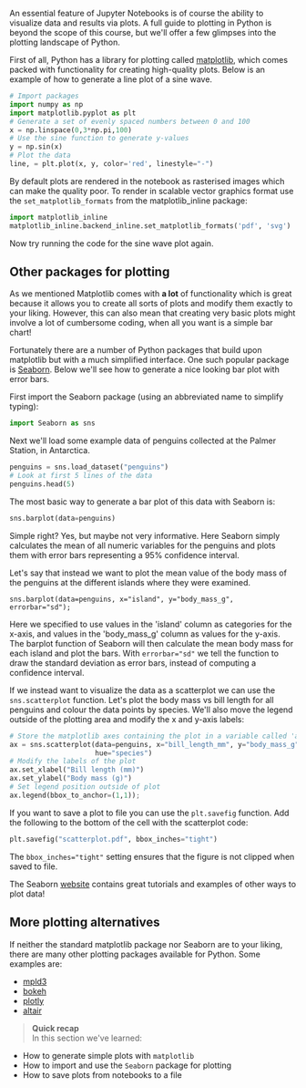 An essential feature of Jupyter Notebooks is of course the ability to visualize
data and results via plots. A full guide to plotting in Python is beyond the
scope of this course, but we'll offer a few glimpses into the plotting landscape
of Python.

First of all, Python has a library for plotting called
[matplotlib](https://matplotlib.org/stable/index.html), which comes packed with
functionality for creating high-quality plots. Below is an example of how to
generate a line plot of a sine wave.

```python
# Import packages
import numpy as np
import matplotlib.pyplot as plt
# Generate a set of evenly spaced numbers between 0 and 100
x = np.linspace(0,3*np.pi,100)
# Use the sine function to generate y-values
y = np.sin(x)
# Plot the data
line, = plt.plot(x, y, color='red', linestyle="-")
```

By default plots are rendered in the notebook as rasterised images which can
make the quality poor. To render in scalable vector graphics format use the
`set_matplotlib_formats` from the matplotlib_inline package:

```python
import matplotlib_inline
matplotlib_inline.backend_inline.set_matplotlib_formats('pdf', 'svg')
```

Now try running the code for the sine wave plot again.

## Other packages for plotting

As we mentioned Matplotlib comes with **a lot** of functionality which is great
because it allows you to create all sorts of plots and modify them exactly to
your liking. However, this can also mean that creating very basic plots might
involve a lot of cumbersome coding, when all you want is a simple bar chart!

Fortunately there are a number of Python packages that build upon matplotlib but
with a much simplified interface. One such popular package is
[Seaborn](http://Seaborn.pydata.org/). Below we'll see how to generate a nice
looking bar plot with error bars.

First import the Seaborn package (using an abbreviated name to simplify typing):

```python
import Seaborn as sns
```

Next we'll load some example data of penguins collected at the Palmer Station,
in Antarctica.

```python
penguins = sns.load_dataset("penguins")
# Look at first 5 lines of the data
penguins.head(5)
```

The most basic way to generate a bar plot of this data with Seaborn is:

```python
sns.barplot(data=penguins)
```

Simple right? Yes, but maybe not very informative. Here Seaborn simply
calculates the mean of all numeric variables for the penguins and plots them
with error bars representing a 95% confidence interval.

Let's say that instead we want to plot the mean value of the body mass of the
penguins at the different islands where they were examined.

```
sns.barplot(data=penguins, x="island", y="body_mass_g", errorbar="sd");
```

Here we specified to use values in the 'island' column as categories for the
x-axis, and values in the 'body_mass_g' column as values for the y-axis.
The barplot function of Seaborn will then calculate the mean body mass for each
island and plot the bars. With `errorbar="sd"` we tell the function to draw the
standard deviation as error bars, instead of computing a confidence interval.

If we instead want to visualize the data as a scatterplot we can use the
`sns.scatterplot` function. Let's plot the body mass vs bill length for all
penguins and colour the data points by species. We'll also move the legend
outside of the plotting area and modify the x and y-axis labels:

```python
# Store the matplotlib axes containing the plot in a variable called 'ax'
ax = sns.scatterplot(data=penguins, x="bill_length_mm", y="body_mass_g",
                     hue="species")
# Modify the labels of the plot
ax.set_xlabel("Bill length (mm)")
ax.set_ylabel("Body mass (g)")
# Set legend position outside of plot
ax.legend(bbox_to_anchor=(1,1));
```

If you want to save a plot to file you can use the `plt.savefig` function. Add
the following to the bottom of the cell with the scatterplot code:

```python
plt.savefig("scatterplot.pdf", bbox_inches="tight")
```

The `bbox_inches="tight"` setting ensures that the figure is not clipped when
saved to file.

The Seaborn [website](http://Seaborn.pydata.org/) contains great tutorials and
examples of other ways to plot data!

## More plotting alternatives

If neither the standard matplotlib package nor Seaborn are to your liking, there
are many other plotting packages available for Python. Some examples are:

- [mpld3](https://mpld3.github.io/)
- [bokeh](https://bokeh.org/)
- [plotly](https://plotly.com/python/)
- [altair](https://altair-viz.github.io/)

> **Quick recap** <br>
> In this section we've learned:
>
- How to generate simple plots with `matplotlib`
- How to import and use the `Seaborn` package for plotting
- How to save plots from notebooks to a file
